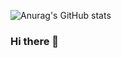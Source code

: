 ![Anurag's GitHub stats](https://github-readme-stats.vercel.app/api?username=anuraghazra&hide=contribs,prs)

### Hi there 👋

<!--
**TheCuteOwl/TheCuteOwl** is a ✨ _special_ ✨ repository because its `README.md` (this file) appears on your GitHub profile.

Here are some ideas to get you started:

- 🔭 I’m currently working on ...
- 🌱 I’m currently learning ...
- 👯 I’m looking to collaborate on ...
- 🤔 I’m looking for help with ...
- 💬 Ask me about ...
- 📫 How to reach me: ...
- 😄 Pronouns: ...
- ⚡ Fun fact: ...
-->
